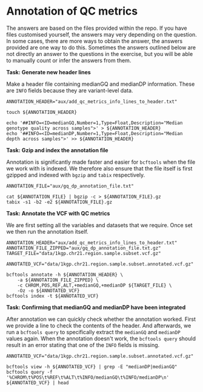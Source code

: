 # Annotation of QC metrics

The answers are based on the files provided within the repo. If you have files customised yourself, the answers may very depending on the question. In some cases, there are more ways to obtain the answer, the answers provided are one way to do this. Sometimes the answers outlined below are not directly an answer to the questions in the exercise, but you will be able to manually count or infer the answers from them.

**Task: Generate new header lines**

Make a header file containing medianGQ and medianDP information. These are `INFO` fields because they are variant-level data.

```
ANNOTATION_HEADER="aux/add_qc_metrics_info_lines_to_header.txt"

touch ${ANNOTATION_HEADER}

echo '##INFO=<ID=medianGQ,Number=1,Type=Float,Description="Median genotype quality across samples">' > ${ANNOTATION_HEADER}
echo '##INFO=<ID=medianDP,Number=1,Type=Float,Description="Median depth across samples">' >> ${ANNOTATION_HEADER}
```

**Task: Gzip and index the annotation file**

Annotation is significantly made faster and easier for `bcftools` when the file we work with is indexed. We therefore also ensure that the file itself is first gzipped and indexed with `bgzip` and `tabix` respectively.

```
ANNOTATION_FILE="aux/gq_dp_annotation_file.txt"

cat ${ANNOTATION_FILE} | bgzip -c > ${ANNOTATION_FILE}.gz
tabix -s1 -b2 -e2 ${ANNOTATION_FILE}.gz
```

**Task: Annotate the VCF with QC metrics**

We are first setting all the variables and datasets that we require. Once set we then run the annotation itself.

```
ANNOTATION_HEADER="aux/add_qc_metrics_info_lines_to_header.txt"
ANNOTATION_FILE_ZIPPED="aux/gq_dp_annotation_file.txt.gz"
TARGET_FILE="data/1kgp.chr21.region.sample.subset.vcf.gz"

ANNOTATED_VCF="data/1kgp.chr21.region.sample.subset.annotated.vcf.gz"

bcftools annotate -h ${ANNOTATION_HEADER} \
	-a ${ANNOTATION_FILE_ZIPPED} \
	-c CHROM,POS,REF,ALT,+medianGQ,+medianDP ${TARGET_FILE} \
	-Oz -o ${ANNOTATED_VCF}
bcftools index -t ${ANNOTATED_VCF}
```

**Task: Confirming that medianGQ and medianDP have been integrated**

After annotation we can quickly check whether the annotation worked. First we provide a line to check the contents of the header. And afterwards, we run a `bcftools query` to specifically extract the `medianGQ` and `medianDP` values again. When the annotation doesn't work, the `bcftools query` should result in an error stating that one of the `INFO` fields is missing.

```
ANNOTATED_VCF="data/1kgp.chr21.region.sample.subset.annotated.vcf.gz"

bcftools view -h ${ANNOTATED_VCF} | grep -E "medianDP|medianGQ"
bcftools query -f '%CHROM\t%POS\t%REF\t%ALT\t%INFO/medianGQ\t%INFO/medianDP\n' ${ANNOTATED_VCF} | head
```
